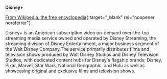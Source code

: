 <!-- markdownlint-disable MD041-->
**Disney+**<br>

[From Wikipedia, the free encyclopedia](https://en.wikipedia.org/wiki/Disney%2B){:target="\_blank" rel="noopener noreferrer"}

Disney+ is an American subscription video on-demand over-the-top streaming media service owned and operated by Disney Streaming, the streaming division of Disney Entertainment, a major business segment of the Walt Disney Company.The service primarily distributes films and television shows produced by Walt Disney Studios and Disney Television Studios, with dedicated content hubs for Disney's flagship brands; Disney, Pixar, Marvel, Star Wars, National Geographic, and Hulu as well as showcasing original and exclusive films and television shows.
<!-- markdownlint-enable MD041-->
